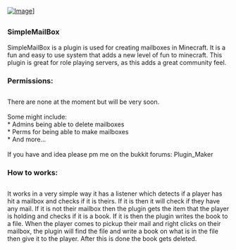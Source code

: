 <a href="http://dev.bukkit.org/media/images/57/603/name.png" rel="">![Image](http://dev.bukkit.org/media/images/57/603/name.png)]</a>  
##

### SimpleMailBox ###

SimpleMailBox is a plugin is used for creating mailboxes in Minecraft. It is a fun and easy to use system that adds a new level of fun to minecraft. This plugin is great for role playing servers, as this adds a great community feel. 

### Permissions:   
##
There are none at the moment but will be very soon. <br> <br> 
Some might include:
<br>
\* Admins being able to delete mailboxes
<br>
\* Perms for being able to make mailboxes
<br>
\* And more...
<br>
<br>
If you have and idea please pm me on the bukkit forums: Plugin_Maker

### How to works: ###
##
It works in a very simple way it has a listener which detects if a player has hit a mailbox and checks if it is theirs. If it is then it will check if they have any mail. If it is not their mailbox then the plugin gets the item that the player is holding and checks if it is a book. If it is then the plugin writes the book to a file. When the player comes to pickup their mail and right clicks on their mailbox, the plugin will find the file and write a book on what is in the file then give it to the player. After this is done the book gets deleted.

    